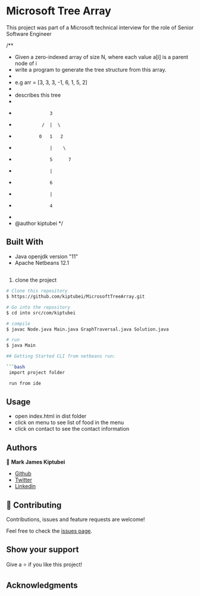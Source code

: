 # Microsoft Tree Array

This project was part of a Microsoft technical interview for the role of Senior Software Engineer

/**
 * Given a zero-indexed array of size N, where each value a[i] is a parent node of i
 * write a program to generate the tree structure from this array.
 * 
 * e.g arr = [3, 3, 3, -1, 6, 1, 5, 2]
 * 
 * describes this tree
 * 
 *                  3
 *               /  |  \
 *              0   1   2
 *                  |    \
 *                  5      7
 *                  |
 *                  6
 *                  |
 *                  4
 * 
 * @author kiptubei
 */


## Built With

- Java openjdk version "11"
- Apache Netbeans 12.1

## 	

1. clone the project

```bash
# Clone this repository
$ https://github.com/kiptubei/MicrosoftTreeArray.git

# Go into the repository
$ cd into src/com/kiptubei

# compile
$ javac Node.java Main.java GraphTraversal.java Solution.java

# run
$ java Main

## Getting Started CLI from netbeans run:

```bash
 import project folder

 run from ide
```

## Usage

- open index.html in dist folder
- click on menu to see list of food in the menu
- click on contact to see the contact information

## Authors

👤 **Mark James Kiptubei**

- [Github](https://github.com/kiptubei)
- [Twitter](https://twitter.com/mjabei)
- [Linkedin](https://www.linkedin.com/in/kiptubei/)

## 🤝 Contributing

Contributions, issues and feature requests are welcome!

Feel free to check the <a href="https://github.com/kiptubei/MicrosoftTreeArray/issues" target="_blank">issues page</a>.

## Show your support

Give a ⭐️ if you like this project!

## Acknowledgments

